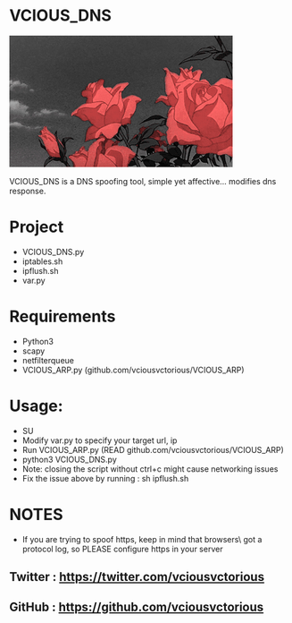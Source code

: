 # VCIOUS_DNS
![](roses.gif)

VCIOUS_DNS is a DNS spoofing tool, simple yet affective...
modifies dns response.

# Project

  - VCIOUS_DNS.py
  - iptables.sh
  - ipflush.sh
  - var.py

# Requirements

  - Python3
  - scapy
  - netfilterqueue
  - VCIOUS_ARP.py (github.com/vciousvctorious/VCIOUS_ARP)
 
# Usage:

  - SU
  - Modify var.py to specify your target url, ip
  - Run VCIOUS_ARP.py (READ github.com/vciousvctorious/VCIOUS_ARP)
  - python3 VCIOUS_DNS.py
  - Note: closing the script without ctrl+c might cause networking issues
  - Fix the issue above by running : sh ipflush.sh

# NOTES

  - If you are trying to spoof https, keep in mind that browsers\ 
got a protocol log, so PLEASE configure https in your server

## Twitter : https://twitter.com/vciousvctorious
## GitHub  : https://github.com/vciousvctorious
